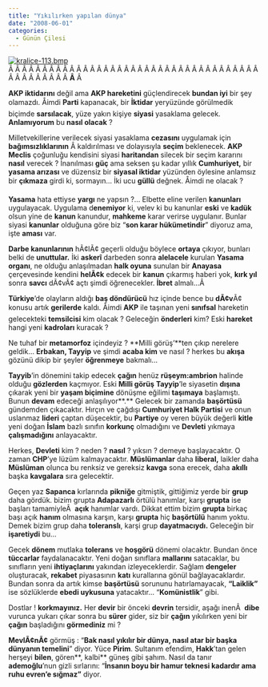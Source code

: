 ```yaml
---
title: "Yıkılırken yapılan dünya"
date: "2008-06-01"
categories: 
  - Günün Çilesi
---
```


[![kralice-113.bmp](/uploads/2008/06/kralice-113.bmp)](/uploads/2008/06/kralice-113.bmp "kralice-113.bmp")Â Â Â Â Â Â Â Â Â Â Â Â Â Â Â Â Â Â Â Â Â Â Â Â Â Â Â Â Â Â Â Â Â Â Â Â Â Â Â Â Â Â Â Â Â Â **Â** Â 

**AKP iktidarını** değil ama **AKP hareketini** güçlendirecek **bundan iyi** bir şey olamazdı. Åimdi **Parti** kapanacak, bir **İktidar** yeryüzünde görülmedik biçimde **sarsılacak**, yüze yakın kişiye **siyasi** yasaklama gelecek. **Anlamıyorum** bu **nasıl olacak** ?

Milletvekillerine verilecek siyasi yasaklama **cezasını** uygulamak için **bağımsızlıklarının** Â kaldırılması ve dolayısıyla **seçim** beklenecek. **AKP Meclis** çoğunluğu kendisini siyasi **haritandan** silecek bir seçim kararını **nasıl** verecek ? İnanılması **güç** ama seksen şu kadar yıllık **Cumhuriyet,** bir **yasama arızası** ve düzensiz bir **siyasal iktidar** yüzünden öylesine anlamsız bir **çıkmaza** girdi ki, sormayın… İki ucu **güllü** değnek. Åimdi ne olacak ?

**Yasama** hata ettiyse **yargı** ne yapsın ?… Elbette eline verilen **kanunları** uygulayacak. Uygulama d**enemiyor** ki, velev ki bu kanunlar **eski** ve **kadük** olsun yine de **kanun** kanundur, **mahkeme** karar verirse uygulanır. Bunlar siyasi **kanunlar** olduğuna göre biz “**son karar hükümetindir**” diyoruz ama, işte **aması** var.

**Darbe kanunlarının** hÃ¢lÃ¢ geçerli olduğu böylece **ortaya** çıkıyor, bunları belki de **unuttular.** İki **askerî** darbeden sonra **alelacele** kurulan **Yasama organı**, ne olduğu anlaşılmadan **halk oyuna** sunulan bir **Anayasa** çerçevesinde kendini **helÃ¢k** edecek bir **kanun** çıkarmış haberi yok, **kırk yıl** sonra **savcı** dÃ¢vÃ¢ açtı şimdi öğrenecekler. **İbret** almalı…Â 

**Türkiye**’de olayların aldığı **baş döndürücü** hız içinde bence bu **dÃ¢v**Ã¢ konusu artık **gerilerde** kaldı. Åimdi **AKP** ile taşınan yeni **sınıfsal** hareketin gelecekteki **temsilcisi** kim olacak ? Geleceğin **önderleri** kim? Eski **hareket** hangi yeni **kadroları** kuracak ?

Ne tuhaf bir **metamorfoz** içindeyiz ? **Milli görüş’**ten çıkıp nerelere geldik… **Erbakan, Tayyip** ve şimdi **acaba kim** ve nasıl ? herkes bu **akışa** gözünü dikip bir şeyler **öğrenmeye** bakmalı…

**Tayyib**’in dönemini takip edecek **çağın** henüz **rüşeym:ambrion** halinde olduğu **gözlerden** kaçmıyor. Eski **Milli görüş** **Tayyip**’le siyasetin **dışına** çıkarak yeni bir **yaşam biçimine** dönüşme eğilimi **taşımaya** başlamıştı. Bunun **devam** edeceği anlaşılıyor**.** Gelecek bir zamanda **başörtüsü** gündemden çıkacaktır. Hırçın ve çağdışı **Cumhuriyet Halk Partisi** ve onun uslanmaz **lideri** çaptan düşecektir, bu **Partiye** oy veren büyük değerli **kitle** yeni doğan **İslam** bazlı sınıfın **korkunç** olmadığını ve **Devleti** yıkmaya **çalışmadığını** anlayacaktır.

Herkes, **Devleti** kim ? neden ? **nasıl** ? yıksın ? demeye başlayacaktır. O zaman **CHP**’ye lüzüm kalmayacaktır. **Müslümanlar** daha **liberal,** laikler daha **Müslüman** olunca bu renksiz ve gereksiz **kavga** sona erecek, daha **akıllı** başka **kavgalara** sıra gelecektir.

Geçen yaz **Sapanca** kırlarında **pikniğe** gitmiştik, gittiğimiz yerde bir **grup** daha gördük. bizim grupta **Adapazarlı** örtülü hanımlar, karşı **grupta** ise başları tamamiyleÂ  **açık** hanımlar vardı. Dikkat ettim bizim **grupta** birkaç başı açık **hanım** olmasına karşın, karşı **grupta** hiç **başörtülü** hanım yoktu. Demek bizim grup daha **toleranslı**, karşi grup **dayatmacıydı.** Geleceğin bir **işaretiydi** bu...

Gecek **dönem** mutlaka **tolerans** ve **hoşgörü** dönemi olacaktır. Bundan önce **tüccarlar** faydalanacaktır. Yeni doğan sınıflara **mallarını** satacaklar, bu sınıfların yeni **ihtiyaçlarını** yakından izleyeceklerdir. Sağlam **dengeler** oluşturacak, **rekabet** piyasasının **katı** kurallarına gönül bağlayacaklardır. Bundan sonra da artık kimse **başörtüsü** sorununu hatırlamayacak, **“Laiklik”** ise sözlüklerde **ebedi uykusuna** yatacaktır… “**Komünistlik**” gibi.

Dostlar ! **korkmayınız.** Her **devir** bir önceki **devrin** tersidir, aşağı inenÂ  **dibe** vurunca yukarı çıkar sonra bu **sürer** gider, siz bir **çağın** yıkılırken yeni bir **çağın** başladığını **görmediniz** mi ?

**MevlÃ¢nÃ¢** görmüş : “**Bak nasıl yıkılır bir dünya, nasıl atar bir başka dünyanın temelini**” diyor. Yüce **Pirim**. Sultanım efendim, **Hakk**’tan gelen herşeyi **bilen**, gören**, kalbi** güneş gibi şahım. Nasıl da tanır **ademoğlu**’nun gizli sırlarını: “**İnsanın boyu bir hamur teknesi kadardır ama ruhu evren’e sığmaz”** diyor.

